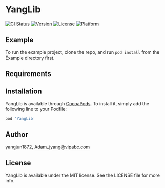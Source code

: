 # YangLib

[![CI Status](https://img.shields.io/travis/yangjun1872/YangLib.svg?style=flat)](https://travis-ci.org/yangjun1872/YangLib)
[![Version](https://img.shields.io/cocoapods/v/YangLib.svg?style=flat)](https://cocoapods.org/pods/YangLib)
[![License](https://img.shields.io/cocoapods/l/YangLib.svg?style=flat)](https://cocoapods.org/pods/YangLib)
[![Platform](https://img.shields.io/cocoapods/p/YangLib.svg?style=flat)](https://cocoapods.org/pods/YangLib)

## Example

To run the example project, clone the repo, and run `pod install` from the Example directory first.

## Requirements

## Installation

YangLib is available through [CocoaPods](https://cocoapods.org). To install
it, simply add the following line to your Podfile:

```ruby
pod 'YangLib'
```

## Author

yangjun1872, Adam_jyang@vipabc.com

## License

YangLib is available under the MIT license. See the LICENSE file for more info.
